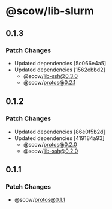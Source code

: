 # @scow/lib-slurm

## 0.1.3

### Patch Changes

- Updated dependencies [5c066e4a5]
- Updated dependencies [1562ebbd2]
  - @scow/lib-ssh@0.3.0
  - @scow/protos@0.2.1

## 0.1.2

### Patch Changes

- Updated dependencies [86e0f5b2d]
- Updated dependencies [419184a93]
  - @scow/protos@0.2.0
  - @scow/lib-ssh@0.2.0

## 0.1.1

### Patch Changes

- @scow/protos@0.1.1
